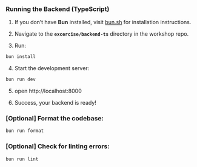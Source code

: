 ### Running the Backend (TypeScript)

1. If you don’t have **Bun** installed, visit [bun.sh](https://bun.sh) for installation instructions.

2. Navigate to the **`excercise/backend-ts`** directory in the workshop repo.

3. Run:

```bash
bun install
```

4. Start the development server:

```bash
bun run dev
```

5. open http://localhost:8000

6. Success, your backend is ready!

### [Optional] Format the codebase:

```bash
bun run format
```

### [Optional] Check for linting errors:

```bash
bun run lint
```
